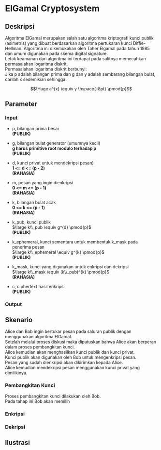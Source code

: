 
# ElGamal Cryptosystem

## Deskripsi

Algoritma ElGamal merupakan salah satu algoritma kriptografi kunci publik (asimetris) yang dibuat berdasarkan algoritma pertukaran kunci Diffie-Hellman. Algoritma ini dikemukakan oleh Taher Elgamal pada tahun 1985 dan umum digunakan pada skema digital signature.  
Letak keamanan dari algoritma ini terdapat pada sulitnya memecahkan permasalahan logaritma diskrit.   
Permasalahan logaritma diskrit berbunyi:  
Jika p adalah bilangan prima dan g dan y adalah sembarang bilangan bulat, carilah x sedemikian sehingga:  

$$\Huge a^{x} \equiv y \hspace{-8pt} \pmod{p}$$

## Parameter

### Input

- p, bilangan prima besar  
  **(PUBLIK)**  
  
- g, bilangan bulat generator (umumnya kecil)  
  **g harus primitive root modulo terhadap p**  
  **(PUBLIK)**
 
- d, kunci privat untuk mendekripsi pesan)  
  **1 <= d <= (p - 2)**  
  **(RAHASIA)**
  
- m, pesan yang ingin dienkripsi  
  **0 <= m <= (p - 1)**  
  **(RAHASIA)**
  
- k, bilangan bulat acak  
  **0 <= k <= (p - 1)**  
  **(RAHASIA)**
  
- k_pub, kunci publik  
  $\large k\\_pub \equiv g^{d} \pmod{p}$  
  **(PUBLIK)**
  
- k_ephemeral, kunci sementara untuk membentuk k_mask pada penerima pesan  
  $\large k\\_ephemeral \equiv g^{k} \pmod{p}$  
  **(PUBLIK)**
  
- k_mask, kunci yang digunakan untuk enkripsi dan dekripsi  
  $\large k\\_mask \equiv (k\\_pub)^{k} \pmod{p}$  
  **(RAHASIA)**
  
- c, ciphertext hasil enkripsi  
  **(PUBLIK)**

### Output

## Skenario

Alice dan Bob ingin bertukar pesan pada saluran publik dengan menggunakan algoritma ElGamal.  
Setelah melalui proses diskusi maka diputuskan bahwa Alice akan berperan dalam proses pembangkitan kunci.  
Alice kemudian akan menghasilkan kunci publik dan kunci privat.  
Kunci publik akan digunakan oleh Bob untuk mengenkripsi pesan.  
Pesan yang sudah dienkripsi akan dikirimkan kepada Alice.  
Alice kemudian mendekripsi pesan menggunakan kunci privat yang dimilikinya.

### Pembangkitan Kunci

Proses pembangkitan kunci dilakukan oleh Bob.  
Pada tahap ini Bob akan memilih
### Enkripsi

### Dekripsi

## Ilustrasi